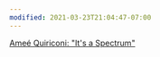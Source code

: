 ```yaml
---
modified: 2021-03-23T21:04:47-07:00
---
```


[Ameé Quiriconi: "It's a Spectrum"](https://www.patreon.com/posts/49064168/)
